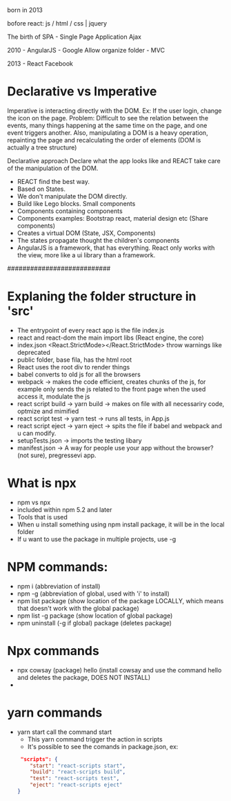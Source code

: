 born in 2013

bofore react: js / html / css | jquery

The birth of SPA - Single Page Application
Ajax

2010 - AngularJS - Google
 Allow organize folder - MVC

2013 - React Facebook

# Declarative vs Imperative

Imperative is interacting directly with the DOM.
Ex: If the user login, change the icon on the page.
Problem: Difficult to see the relation between the events, many things happening at the same time on the page, and one event triggers another.
Also, manipulating a DOM is a heavy operation, repainting the page and recalculating the order of elements (DOM is actually a tree structure)

Declarative approach
Declare what the app looks like and REACT take care of the manipulation of the DOM.

- REACT find the best way.
- Based on States.
- We don't manipulate the DOM directly.
- Build like Lego blocks. Small components
- Components containing components
- Components examples: Bootstrap react, material design etc (Share components)
- Creates a virtual DOM (State, JSX, Components)
- The states propagate thought the children's components
- AngularJS is a framework, that has everything. React only works with the view, more like a ui library than a framework.


###########################


# Explaning the folder structure in 'src'
- The entrypoint of every react app is the file index.js
- react and react-dom the main import libs (React engine, the core)
- index.json <React.StrictMode></React.StrictMode> throw warnings like deprecated
- public folder, base fila, has the html root <div id="root"></div>
- React uses the root div to render things
- babel converts to old js for all the browsers
- webpack -> makes the code efficient, creates chunks of the js, for example only sends the js related to the front page when the used access it, modulate the js
- react script build -> yarn build -> makes on file with all necessariry code, optmize and mimified
- react script test -> yarn test -> runs all tests, in App.js
- react script eject -> yarn eject -> spits the file if babel and webpack and u can modify.
- setupTests.json -> imports the testing libary
- manifest.json -> A way for people use your app without the browser? (not sure), pregressevi app.



# What is npx
- npm vs npx
- included within npm 5.2 and later
- Tools that is used 
- When u install something using npm install package, it will be in the local folder
- If u want to use the package in multiple projects, use -g


# NPM commands:
- npm i (abbreviation of install)
- npm -g (abbreviation of global, used with 'i' to install)
- npm list package (show location of the package LOCALLY, which means that doesn't work with the global package)
- npm list -g package (show location of global package)
- npm uninstall (-g if global) package (deletes package)

# Npx commands
- npx cowsay (package) hello (install cowsay and use the command hello and deletes the package, DOES NOT INSTALL)
- 

# yarn commands
- yarn start call the command start
    * This yarn command trigger the action in scripts
    * It's possible to see the comands in package.json, ex:
    ```Json
     "scripts": {
        "start": "react-scripts start",
        "build": "react-scripts build",
        "test": "react-scripts test",
        "eject": "react-scripts eject"
    }
    ```
    



